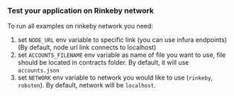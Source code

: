 ### Test your application on Rinkeby network

To run all examples on rinkeby network you need:

1. set `NODE_URL` env variable to specific link (you can use infura endpoints)
(By default, node url link connects to localhost)
2. set `ACCOUNTS_FILENAME` env variable as name of file you want to use, file should be located in contracts folder. By default, it will use `accounts.json`
3. set `NETWORK` env variable to network you would like to use (`rinkeby`, `robsten`). By default, network will be `localhost`.
